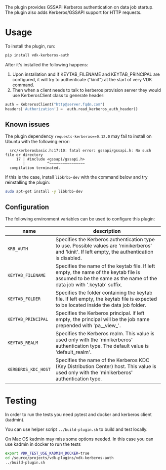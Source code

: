 The plugin provides GSSAPI Kerberos authentication on data job startup. The plugin also adds Kerberos/GSSAPI support for HTTP requests.

# Usage

To install the plugin, run:

```bash
pip install vdk-kerberos-auth
```

After it's installed the following happens:

1. Upon installation and if KEYTAB_FILENAME and KEYTAB_PRINCIPAL are configured, it will try to authenticate ("kinit") at the start of very VDK command.
2. Then when a client needs to talk to kerberos provision server they would use KerberosClient class to generate header:
```python
auth = KebrerosClient("http@server.fqdn.com")
headers['Authorization'] =  auth.read_kerberos_auth_header()
```

## Known issues

The plugin dependency `requests-kerberos==0.12.0` may fail to install on Ubuntu with the following error:

```
  src/kerberosbasic.h:17:10: fatal error: gssapi/gssapi.h: No such file or directory
     17 | #include <gssapi/gssapi.h>
        |          ^~~~~~~~~~~~~~~~~
  compilation terminated.
```

If this is the case, install `libkrb5-dev` with the command below and try reinstalling the plugin:
```bash
sudo apt-get install -y libkrb5-dev
```

## Configuration

The following environment variables can be used to configure this plugin:

| name                    | description                                                                                                                                                    |
|-------------------------|----------------------------------------------------------------------------------------------------------------------------------------------------------------|
| `KRB_AUTH`          | Specifies the Kerberos authentication type to use. Possible values are 'minikerberos' and 'kinit'. If left empty, the authentication is disabled.              |
| `KEYTAB_FILENAME`   | Specifies the name of the keytab file. If left empty, the name of the keytab file is assumed to be the same as the name of the data job with '.keytab' suffix. |
| `KEYTAB_FOLDER`         | Specifies the folder containing the keytab file. If left empty, the keytab file is expected to be located inside the data job folder.                          |
| `KEYTAB_PRINCIPAL`  | Specifies the Kerberos principal. If left empty, the principal will be the job name prepended with 'pa__view_'.                                                |
| `KEYTAB_REALM`      | Specifies the Kerberos realm. This value is used only with the 'minikerberos' authentication type. The default value is 'default_realm'.                       |
| `KERBEROS_KDC_HOST` | Specifies the name of the Kerberos KDC (Key Distribution Center) host. This value is used only with the 'minikerberos' authentication type.                    |


# Testing

In order to run the tests you need pytest and docker and kerberos client (kadmin).

You can use helper script `../build-plugin.sh` to build and test locally.

On Mac OS kadmin may miss some options needed. In this case you can use kadmin in docker to run the tests
```bash
export VDK_TEST_USE_KADMIN_DOCKER=true
cd /source/projects/vdk-plugins/vdk-kerberos-auth
../build-plugin.sh
```
